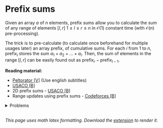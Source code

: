 # Prefix sums
Given an array $a$ of $n$ elements, prefix sums allow you to calculate the sum of any range of elements $[l, r]$ $1 \leq l \leq r \leq n$ in $\mathcal{O}(1)$ constant time (with $\mathcal{O}(n)$ pre-processing).

The trick is to pre-calculate (to calculate once beforehand for multiple usages later) an array $\mathrm{prefix}$, of cumulative sums. For each $i$ from $1$ to $n$, $\mathrm{prefix}_i$ stores the sum $a_1 + a_2 + \ldots + a_i$. Then, the sum of elements in the range $[l, r]$ can be easily found out as $\mathrm{prefix}_r - \mathrm{prefix}_{l-1}$.

**Reading material:**
* [Peltorator [V]](https://codeforces.com/blog/entry/88474) (Use english subtitles)
* [USACO [B]](https://usaco.guide/silver/prefix-sums?lang=cpp)
* 2D prefix sums - [USACO [B]](https://usaco.guide/silver/more-prefix-sums?lang=cpp)
* Range updates using prefix sums - [Codeforces [B]](https://codeforces.com/blog/entry/86420)

<details>
<summary>Problems</summary>
<ul>
    <li><a href="https://www.spoj.com/problems/CSUMQ/">Spoj CSUMQ</a></li>
    <li><a href="https://www.codechef.com/problems/SHIVIGOD">Codechef SHIVIGOD</a></li>
    <li><a href="https://codeforces.com/contest/433/problem/B">CF 433 B</a></li>
    <li><a href="https://codeforces.com/contest/276/problem/C">CF 276 C</a></li>
    <li><a href="https://codeforces.com/contest/1363/problem/B">CF 1363 B Subsequence Hate</a></li>
    <li><a href="https://codeforces.com/problemset/problem/1253/C">CF 1253 C Sweets Eating</a></li>
    <li><a href="https://codeforces.com/problemset/problem/1265/C">CF 1265 C Beautiful Regional Contest</a></li>
    <li><a href="https://codeforces.com/problemset/problem/1118/B">CF 1118 B</a></li>
    <li><a href="https://codeforces.com/contest/1200/problem/D">CF 1200 D</a></li>
</ul>
</details>
<br/>

*This page uses math latex formatting. Download the [extension](https://chrome.google.com/webstore/detail/github-math-display/cgolaobglebjonjiblcjagnpmdmlgmda) to render it.*
